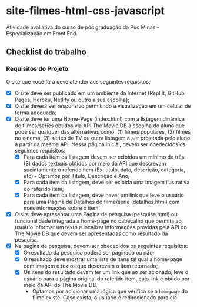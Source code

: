 # site-filmes-html-css-javascript

Atividade avaliativa do curso de pós graduação da Puc Minas - Especialização em Front End.

## Checklist do trabalho

### Requisitos do Projeto

O site que você fará deve atender aos seguintes requisitos:

- [x] O site deve ser publicado em um ambiente da Internet (Repl.it, GitHub Pages, Heroku, Netlify ou outro a sua escolha);
- [x] O site deverá ser responsivo permitindo a visualização em um celular de forma adequada;
- [x] O site deve ter uma Home-Page (index.html) com a listagem dinâmica de filmes/séries obtidos via API The Movie DB à escolha do aluno que pode ser qualquer das alternativas como: (1) filmes populares, (2) filmes no cinema, (3) séries de TV ou outra listagem a ser projetada pelo aluno a partir da mesma API. Nessa página inicial, devem ser obedecidos os seguintes requisitos:
  - [x] Para cada item da listagem devem ser exibidos um mínimo de três (3) dados textuais obtidos por meio da API que descrevam sucintamente o referido item (Ex: título, data, descrição, categoria, etc) - Optamos por Título, Descrição e Ano;
  - [x] Para cada item da listagem, deve ser exibida uma imagem ilustrativa do referido item;
  - [x] Para cada item da listagem, deve haver um link que leve o usuário para uma Página de Detalhes do filme/serie (detalhes.html) com mais informações sobre o item.
- [x] O site deve apresentar uma Página de pesquisa (pesquisa.html) ou funcionalidade integrada à home-page no cabeçalho que permita ao usuário informar um texto e localizar informações providas pela API do The Movie DB que devem ser apresentadas como resultado da pesquisa.
- [x] Na página de pesquisa, devem ser obedecidos os seguintes requisitos:
  - [x] O resultado da pesquisa poderá ser paginado ou não;
  - [x] O resultado deve mostrar uma lista de itens tal qual a home-page com imagem e textos que descrevam o item retornado;
  - [x] Os itens do resultado devem ter um link que ao ser acionado, leve o usuário para a página original do referido item, cujo link é obtido por meio da API do The Movie DB.
    - Optamos por adicionar uma lógica que verifica se a `homepage` do filme existe. Caso exista, o usuário é redirecionado para ela.
